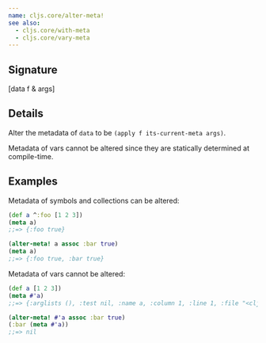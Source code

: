 ```yaml
---
name: cljs.core/alter-meta!
see also:
  - cljs.core/with-meta
  - cljs.core/vary-meta
---
```


## Signature
[data f & args]


## Details

Alter the metadata of `data` to be `(apply f its-current-meta args)`.

Metadata of vars cannot be altered since they are statically determined at compile-time.


## Examples

Metadata of symbols and collections can be altered:

```clj
(def a ^:foo [1 2 3])
(meta a)
;;=> {:foo true}

(alter-meta! a assoc :bar true)
(meta a)
;;=> {:foo true, :bar true}
```

Metadata of vars cannot be altered:

```clj
(def a [1 2 3])
(meta #'a)
;;=> {:arglists (), :test nil, :name a, :column 1, :line 1, :file "<cljs repl>", :doc nil, :ns cljs.user}

(alter-meta! #'a assoc :bar true)
(:bar (meta #'a))
;;=> nil
```
